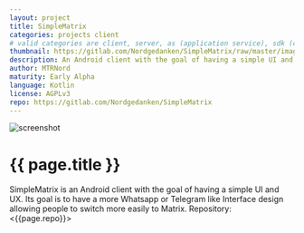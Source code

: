 ```yaml
---
layout: project
title: SimpleMatrix
categories: projects client
# valid categories are client, server, as (application service), sdk (client sdk), bot, and other
thumbnail: https://gitlab.com/Nordgedanken/SimpleMatrix/raw/master/images/stitched.jpg
description: An Android client with the goal of having a simple UI and UX 
author: MTRNord
maturity: Early Alpha
language: Kotlin
license: AGPLv3
repo: https://gitlab.com/Nordgedanken/SimpleMatrix
---
```

![screenshot](https://gitlab.com/Nordgedanken/SimpleMatrix/raw/master/images/stitched.jpg "{{ page.title }}")
# {{ page.title }}
SimpleMatrix is an Android client with the goal of having a simple UI and UX. Its goal is to have a more Whatsapp or Telegram like Interface design allowing people to switch more easily to Matrix.
Repository: <{{page.repo}}>
